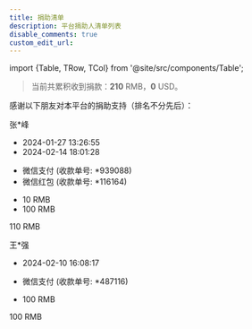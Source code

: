 ```yaml
---
title: 捐助清单
description: 平台捐助人清单列表
disable_comments: true
custom_edit_url:
---
```


import {Table, TRow, TCol} from '@site/src/components/Table';

> 当前共累积收到捐款：**210** RMB，**0** USD。

感谢以下朋友对本平台的捐助支持（排名不分先后）：

<Table head={['捐助人', '捐助日期', '捐助途径', '捐助金额', '累积金额', '备注']}>

<TRow><TCol>

张\*峰

</TCol><TCol>

- 2024-01-27 13:26:55
- 2024-02-14 18:01:28

</TCol><TCol>

- 微信支付 (收款单号: \*939088)
- 微信红包 (收款单号: \*116164)

</TCol><TCol>

- 10 RMB
- 100 RMB

</TCol><TCol>

110 RMB

</TCol><TCol>

</TCol></TRow>

<TRow><TCol>

王\*强

</TCol><TCol>

- 2024-02-10 16:08:17

</TCol><TCol>

- 微信支付 (收款单号: \*487116)

</TCol><TCol>

- 100 RMB

</TCol><TCol>

100 RMB

</TCol><TCol>

</TCol></TRow>

</Table>
